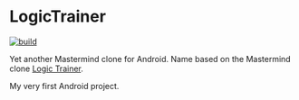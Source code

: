 # LogicTrainer

[![build](https://github.com/ndrprssnr/LogicTrainer/workflows/Java%20CI%20with%20Gradle/badge.svg)](https://github.com/ndrprssnr/LogicTrainer/actions)

Yet another Mastermind clone for Android.
Name based on the Mastermind clone [Logic Trainer](https://www.ddr-museum.de/objectdatabase/daphne/3/33867.pressedownload.jpg).

My very first Android project.
